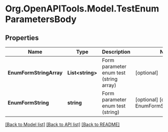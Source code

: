 # Org.OpenAPITools.Model.TestEnumParametersBody
## Properties

Name | Type | Description | Notes
------------ | ------------- | ------------- | -------------
**EnumFormStringArray** | **List&lt;string&gt;** | Form parameter enum test (string array) | [optional] 
**EnumFormString** | **string** | Form parameter enum test (string) | [optional] [default to EnumFormStringEnum.Efg]

[[Back to Model list]](../README.md#documentation-for-models) [[Back to API list]](../README.md#documentation-for-api-endpoints) [[Back to README]](../README.md)

